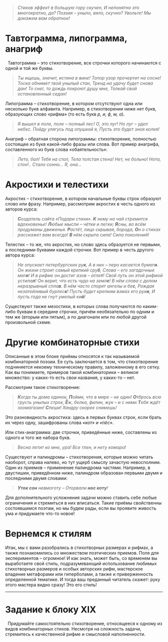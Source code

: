 ```table-of-contents
```
>_Стихов эффект в большую гору скучен,_
_И непонятно это многократно, да?_
_Поэзия – уныло, вяло, скучно?_
_Увольте! Мы докажем вам обратное!_

# Тавтограмма, липограмма, анагриф
 
Тавтограмма – это стихотворение, все строчки которого начинаются с одной и той же буквы.

>_Ты ищешь, значит, истина в вине!_
_Топор узор прочертит на сосне!_
_Тоска обнимет твой унылый стан,_
_Тренд на удачу будет снова дан!_
_То снег, то дождь покроют душу мне,_
_Толкай свой остановленный седан!_

Липограмма – стихотворение, в котором отсутствуют одна или несколько букв алфавита. Например, в стихотворении ниже нет букв, образующих слово «рифма» (то есть букв _р, и, ф, м, а_).

>_Я вышел в поле, поле – полный лес!_
_О, это луг! Но луг – удел небес._
_Пойду улягусь под опушкой я,_
_Пусть это будет зноя колея!_

Анагриф – обратная сторона липограммы: стихотворение, полностью состоящее из букв какой-либо фразы или слова. Вот пример анагрифа, составленного из букв слова «обаятельность»:

>_Лето, бал! Тебя на стол,_
_Тела толстая стена!_
_Нет, не больно! Нота, стон!.._
_Стало сонно… Я, она…_

# Акростихи и телестихи

Акростих – стихотворение, в котором начальные буквы строк образуют слово или фразу. Например, рассмотрим акростих в честь одного из авторов курса:

>**_С_**_оздатель сайта «Подари стихи»._
**_К_** _нему на чай стремится вдохновенье!_
**_Л_**_юбые мысли – чётки и легки;_
**_Я_**_сны, во всём продуманы движенья._
**_Р_**_астёт, лицо скрывая, борода,_
**_О_**_н о стихах расскажет вам всегда!_
**_В_** _нём скрыта сила! Сила поколений!_

Телестих – то же, что акростих, но слово здесь образуется не первыми, а последними буквами каждой строчки. Вот пример в честь другого автора курса:

>_Не опускает петербургских ру**к**,_
_А в них – перо касается бумаг**и**._
_Он жизни строит самый крепкий сру**б**,_
_Слова – его загадочные маг**и**!_
_И в рифме он достиг азов – атле**т**!_
_Свой путь он этой рифмой устила**л**!_
_Он верит, что есть чудо на земл**е**!_
_В нём слова с делом неразрывный спла**в**._
_В нём часто спорят ангелы и бе**с**,_
_Рождая незатейливый бурлес**к**!_
_Пусть будет крепким взмах его рук**и**,_
_И пусть года не гнут умелый ки**й**!_

Существуют также мезостихи, в которых слова получаются по каким-либо буквам в середине строчки, причём необязательно по одним и тем же (вторым или пятым), а по диагонали или по любой другой произвольной схеме.

# Другие комбинаторные стихи

Описанные в этом блоке приёмы относятся к так называемой комбинаторной поэзии. Ее суть заключается в том, что стихотворение подчиняется некоему техническому правилу, заложенному в его сетку. Как вы понимаете, примеров такой комбинаторики – великое множество: у каких-то есть свои названия, у каких-то – нет.

Рассмотрим такое стихотворение:

>**_К_**_огда ты дома одинок,_
**_П_**_ойми, что в мире – не один!_
**_О_**_тбрось всю грусть унылых строк,_
**_Ё_**_ж, белка, филин, жук – и с ними_
**_Т_**_ебя ждёт зоомагазин!_
**_С_**_пеши! Хандру скорее снимешь!_

Это разновидность акростиха: здесь в первых буквах строк, если брать их через одну, зашифрованы слова _«кот» и «пёс_».

Или стих-анаграмма: две строчки, приведённые ниже, составлены из одного и того же набора букв.

>_Весна летит ко мне, ура!_
_Все тлен, и нету комара!_

Существуют и палиндромы – стихотворения, которые можно читать наоборот, справа налево, но тут ущерб смыслу зачастую невосполним. Один из приемов – применение палиндрома частями. Например, в двустишии, приведённом ниже, палиндром образован первыми двумя и последними двумя словами:

>**_Уток сон_** _невмоготу –_
_Оторвали **нос коту**!_

Для дополнительного усложнения задачи можно ставить себе любые ограничения и стремиться в них вписаться. Такие приёмы свойственны состоявшимся поэтам, но мы будем рады, если вы проявите живость ума и придумаете что-то новое!

# Вернемся к стилям

Итак, мы с вами разобрались в стихотворных размерах и рифмах, а также познакомились со множеством поэтических приемов. Поле для экспериментов – огромное! И как знать, может быть, со временем вы выработаете свой стиль, подразумевающий использование любимых стихотворных размеров и особых авторских рифм, мастерское владение метафорами или гиперболами, а также и приверженность определенной тематике. И тогда ваш преданный читатель скажет: руку этого мастера видно сразу! Это его стиль!

---

# Задание к блоку XIX
 
Придумайте самостоятельно стихотворение, относящееся к одному из видов комбинаторных стихов. Несмотря на сложность задачи, стремитесь к качественной рифме и смысловой наполненности.